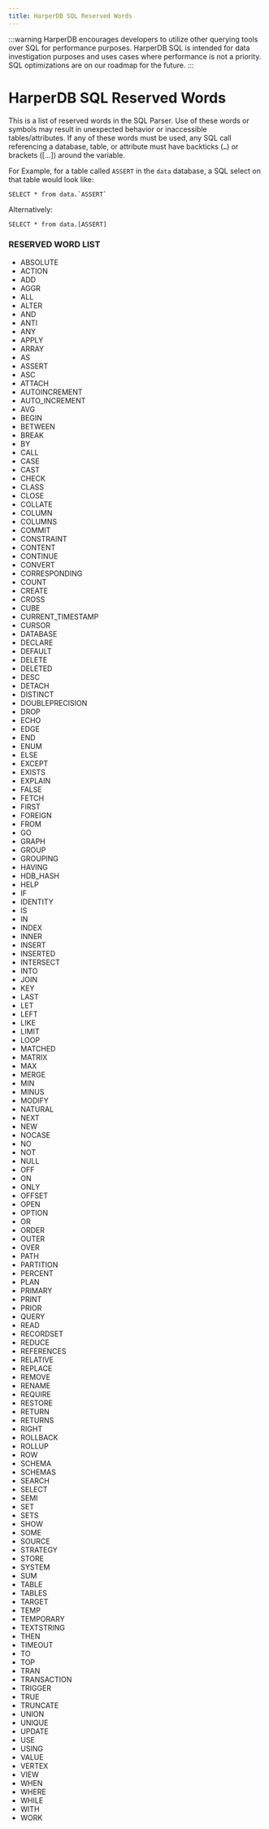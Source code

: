 ```yaml
---
title: HarperDB SQL Reserved Words
---
```


:::warning
HarperDB encourages developers to utilize other querying tools over SQL for performance purposes. HarperDB SQL is intended for data investigation purposes and uses cases where performance is not a priority. SQL optimizations are on our roadmap for the future.
:::

# HarperDB SQL Reserved Words

This is a list of reserved words in the SQL Parser.  Use of these words or symbols may result in unexpected behavior or inaccessible tables/attributes.  If any of these words must be used, any SQL call referencing a database, table, or attribute must have backticks (`…`) or brackets ([…]) around the variable.

For Example, for a table called `ASSERT` in the `data` database, a SQL select on that table would look like:

```
SELECT * from data.`ASSERT`
```

Alternatively:

```
SELECT * from data.[ASSERT]
```

### RESERVED WORD LIST

* ABSOLUTE 
* ACTION 
* ADD 
* AGGR 
* ALL 
* ALTER 
* AND 
* ANTI 
* ANY 
* APPLY 
* ARRAY 
* AS 
* ASSERT 
* ASC 
* ATTACH 
* AUTOINCREMENT 
* AUTO_INCREMENT 
* AVG 
* BEGIN 
* BETWEEN 
* BREAK 
* BY 
* CALL 
* CASE 
* CAST 
* CHECK 
* CLASS 
* CLOSE 
* COLLATE 
* COLUMN 
* COLUMNS 
* COMMIT 
* CONSTRAINT 
* CONTENT 
* CONTINUE 
* CONVERT 
* CORRESPONDING 
* COUNT 
* CREATE 
* CROSS 
* CUBE 
* CURRENT_TIMESTAMP 
* CURSOR 
* DATABASE 
* DECLARE 
* DEFAULT 
* DELETE 
* DELETED 
* DESC 
* DETACH 
* DISTINCT 
* DOUBLEPRECISION 
* DROP 
* ECHO 
* EDGE 
* END 
* ENUM 
* ELSE 
* EXCEPT 
* EXISTS 
* EXPLAIN 
* FALSE 
* FETCH 
* FIRST 
* FOREIGN 
* FROM 
* GO 
* GRAPH 
* GROUP 
* GROUPING 
* HAVING 
* HDB_HASH 
* HELP 
* IF 
* IDENTITY 
* IS 
* IN 
* INDEX 
* INNER 
* INSERT 
* INSERTED 
* INTERSECT 
* INTO 
* JOIN 
* KEY 
* LAST 
* LET 
* LEFT 
* LIKE 
* LIMIT 
* LOOP 
* MATCHED 
* MATRIX 
* MAX 
* MERGE 
* MIN 
* MINUS 
* MODIFY 
* NATURAL 
* NEXT 
* NEW 
* NOCASE 
* NO 
* NOT 
* NULL 
* OFF 
* ON 
* ONLY 
* OFFSET 
* OPEN 
* OPTION 
* OR 
* ORDER 
* OUTER 
* OVER 
* PATH 
* PARTITION 
* PERCENT 
* PLAN 
* PRIMARY 
* PRINT 
* PRIOR 
* QUERY 
* READ 
* RECORDSET 
* REDUCE 
* REFERENCES 
* RELATIVE 
* REPLACE 
* REMOVE 
* RENAME 
* REQUIRE 
* RESTORE 
* RETURN 
* RETURNS 
* RIGHT 
* ROLLBACK 
* ROLLUP 
* ROW 
* SCHEMA 
* SCHEMAS 
* SEARCH 
* SELECT 
* SEMI 
* SET 
* SETS 
* SHOW 
* SOME 
* SOURCE 
* STRATEGY 
* STORE 
* SYSTEM 
* SUM 
* TABLE 
* TABLES 
* TARGET 
* TEMP 
* TEMPORARY 
* TEXTSTRING 
* THEN 
* TIMEOUT 
* TO 
* TOP 
* TRAN 
* TRANSACTION 
* TRIGGER 
* TRUE 
* TRUNCATE 
* UNION 
* UNIQUE 
* UPDATE 
* USE 
* USING 
* VALUE 
* VERTEX 
* VIEW 
* WHEN 
* WHERE 
* WHILE 
* WITH 
* WORK
